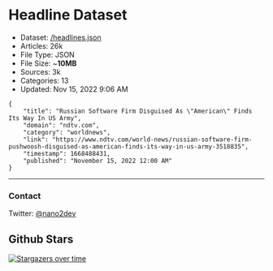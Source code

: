 # Headline Dataset

- Dataset: [/headlines.json](https://raw.githubusercontent.com/fwd/news/master/headlines.json) 
- Articles: 26k
- File Type: JSON
- File Size: ~**10MB**
- Sources: 3k
- Categories: 13
- Updated: Nov 15, 2022 9:06 AM

```
{
    "title": "Russian Software Firm Disguised As \"American\" Finds Its Way In US Army",
    "domain": "ndtv.com",
    "category": "worldnews",
    "link": "https://www.ndtv.com/world-news/russian-software-firm-pushwoosh-disguised-as-american-finds-its-way-in-us-army-3518835",
    "timestamp": 1668488431,
    "published": "November 15, 2022 12:00 AM"
}
```

---

### Contact 

Twitter: [@nano2dev](https://twitter.com/nano2dev)

## Github Stars

[![Stargazers over time](https://starchart.cc/fwd/news.svg)](https://starchart.cc/fwd/news)
